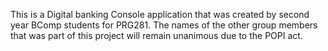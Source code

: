 This is a Digital banking Console application that was created by second year BComp students for PRG281.
The names of the other group members that was part of this project will remain unanimous due to the POPI act.
